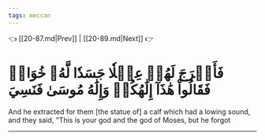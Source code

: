 ```yaml
---
tags: meccan
---
```


👈 [[20-87.md|Prev]] | [[20-89.md|Next]] 👉

# فَأَخۡرَجَ لَهُمۡ عِجۡلٗا جَسَدٗا لَّهُۥ خُوَارٞ فَقَالُواْ هَٰذَآ إِلَٰهُكُمۡ وَإِلَٰهُ مُوسَىٰ فَنَسِيَ

And he extracted for them [the statue of] a calf which had a lowing sound, and they said, "This is your god and the god of Moses, but he forgot

---


